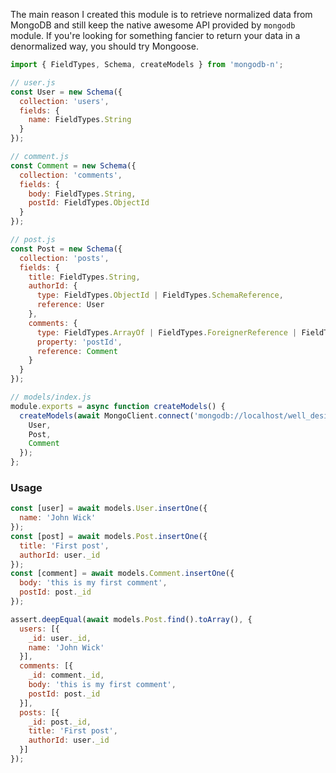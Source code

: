 The main reason I created this module is to retrieve normalized data from MongoDB and still keep the native awesome API provided by `mongodb` module. If you're looking for something fancier to return your data in a denormalized way, you should try Mongoose.

```js
import { FieldTypes, Schema, createModels } from 'mongodb-n';

// user.js
const User = new Schema({
  collection: 'users',
  fields: {
    name: FieldTypes.String
  }
});

// comment.js
const Comment = new Schema({
  collection: 'comments',
  fields: {
    body: FieldTypes.String,
    postId: FieldTypes.ObjectId
  }
});

// post.js
const Post = new Schema({
  collection: 'posts',
  fields: {
    title: FieldTypes.String,
    authorId: {
      type: FieldTypes.ObjectId | FieldTypes.SchemaReference,
      reference: User
    },
    comments: {
      type: FieldTypes.ArrayOf | FieldTypes.ForeignerReference | FieldTypes.ObjectId,
      property: 'postId',
      reference: Comment
    }
  }
});

// models/index.js
module.exports = async function createModels() {
  createModels(await MongoClient.connect('mongodb://localhost/well_designed_db'), {
    User,
    Post,
    Comment
  });
};
```

### Usage
```js
const [user] = await models.User.insertOne({
  name: 'John Wick'
});
const [post] = await models.Post.insertOne({
  title: 'First post',
  authorId: user._id
});
const [comment] = await models.Comment.insertOne({
  body: 'this is my first comment',
  postId: post._id
});

assert.deepEqual(await models.Post.find().toArray(), {
  users: [{
    _id: user._id,
    name: 'John Wick'
  }],
  comments: [{
    _id: comment._id,
    body: 'this is my first comment',
    postId: post._id
  }],
  posts: [{
    _id: post._id,
    title: 'First post',
    authorId: user._id
  }]
});
```
